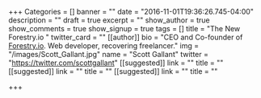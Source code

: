 +++
Categories = []
banner = ""
date = "2016-11-01T19:36:26.745-04:00"
description = ""
draft = true
excerpt = ""
show_author = true
show_comments = true
show_signup = true
tags = []
title = "The New Forestry.io "
twitter_card = ""
[[author]]
bio = "CEO and Co-founder of <a href='https://forestry.io' title='Forestry.io CMS'>Forestry.io</a>. Web developer, recovering freelancer."
img = "/images/Scott_Gallant.jpg"
name = "Scott Gallant"
twitter = "https://twitter.com/scottgallant"
[[suggested]]
link = ""
title = ""
[[suggested]]
link = ""
title = ""
[[suggested]]
link = ""
title = ""

+++
